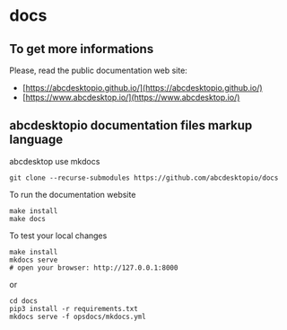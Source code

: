 # docs

## To get more informations

Please, read the public documentation web site:
* [https://abcdesktopio.github.io/](https://abcdesktopio.github.io/)
* [https://www.abcdesktop.io/](https://www.abcdesktop.io/)

## abcdesktopio documentation files markup language

abcdesktop use mkdocs

```
git clone --recurse-submodules https://github.com/abcdesktopio/docs
```

To run the documentation website

```
make install
make docs
```

To test your local changes

```
make install
mkdocs serve
# open your browser: http://127.0.0.1:8000
```

or

```
cd docs
pip3 install -r requirements.txt
mkdocs serve -f opsdocs/mkdocs.yml
```

